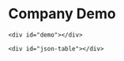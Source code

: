 <html>

<head>
    <link href="https://unpkg.com/tabulator-tables@4.7.2/dist/css/tabulator.min.css" rel="stylesheet">
    <script type="text/javascript" src="https://unpkg.com/tabulator-tables@4.7.2/dist/js/tabulator.min.js"></script>
</head>

<body>
    <h1>Company Demo</h1>
    <ul></ul>

    <div id="demo"></div>

    <div id="json-table"></div>

</body>

<script type="text/javascript">

    var myList = document.querySelector('ul');
    fetch("crunchbase_info_sample.json")
        .then(function (response) {
            if (!response.ok) {
                throw new Error("HTTP error, status = " + response.status);
            }
            return response.json();
        })
        .then(function (json) {
            console.log("This is the sample JSON file...")
            console.log(json)


            //console.log("Listing the sample JSON file...")
            for (var i = 0; i < json.length; i++) {

            //for (var i = 0; i < 1; i++) {

                var headers = Object.keys(json[i])
                //console.log(headers);
                //console.log(headers.length);
                var listItem = document.createElement('li');
                listItem.innerHTML = '<strong>' + json[i].name + '</strong>';
                listItem.innerHTML += ' : '+json[i].company_number;
                listItem.innerHTML += ' can be found in ' + json[i].location + '.';
                listItem.innerHTML += '<ul><li>Basically : '+json[i].basicInfo+'</li><li>Desc : '+json[i].description+'</li></ul>';
                myList.appendChild(listItem);


                sec_len = json[i].sections.length;
            }

            //console.log("\nHoping to access the keys...")
            for (x in json) {

                //console.log(Object.values(x));
                document.getElementById("demo").innerHTML += json[x];
            }
        })

        .catch(function (error) {
            var p = document.createElement('p');
            p.appendChild(
                document.createTextNode('Error: ' + error.message)
            );
            document.body.insertBefore(p, myList);
        });


</script>

<script type="text/javascript">

    fetch("crunchbase_info_sample.json")
        .then(function (response) {
            if (!response.ok) {
                throw new Error("HTTP error, status = " + response.status);
            }
            return response.json();
        })
        .then(function (mydata) {
            //create Tabulator on DOM element with id "example-table"
            var table = new Tabulator("#json-table", {
                index: "index",
                dataTree: true,
                height: 205, // set height of table (in CSS or here), this enables the Virtual DOM and improves render speed dramatically (can be any valid css height value)
                data: mydata, //assign data to table
                layout: "fitColumns", //fit columns to width of table (optional)
                columns: [

                    //Define Table Columns
                    //{ formatter: "rownum", hozAlign: "center", width: 40 },

                    //{ title: "Numero", field: "index" },
                    { title: "Name", field: "name" },
                    { title: "Basic", field: "basicInfo" },
                    {
                        title: "Founders", field: "fake2", formatter: function (row) {    
                            //console.log(row);
                            var x = row.getData();                            
                            //console.log(x);
                            
                            var y = (x["basicInfo"]);
                            //console.log(y);

                            var pos = x.sections.indexOf(" Overview <!---->");
                            //console.log(pos);

                            var len = x.sections.length;
                            /*
                            for (var a = 0; a<len; a++){
                                temp = x.sections[a].name;
                                if (temp != "null"){
                                    console.log(temp);
                                }
                            };

                            */
                            var namo = x.sections.findIndex((item) => item.name === " Overview <!---->" );
                            //console.log(namo)
                            
                            console.log(x.sections[namo].name)    
                            console.log("---- ---  - - - ----  ");                          
                            
                            ov_len = x.sections[namo].data.length
                            console.log(ov_len)
                            for (var a = 0; a<ov_len; a++){
                                temp = x.sections[namo].data[a];
                                key_temp = Object.keys(temp)
                                if (key_temp == "Founders "){
                                    console.log(a);
                                }
                            };
                            
                            //console.log(Object.values(x.sections[namo].data))
                            console.log("**** *** ** ** *** ");
                            var fondo = x.sections[namo].data.findIndex(item => (Object.keys(item))[0] === "Founders " );
                            console.log(fondo)
                            
                            console.log("**** *** ** ** *** ");
                            console.log(x.sections[namo].data[fondo]);
                            z= (x["sections"][0].name);
                            //console.log(z);
                            f = (x.sections[namo].data[fondo]);
                            g = Object.values(f);
                            console.log(g);
                            return g[0];
                        },
                    },{
                        title: "Industries", field: "fake3", formatter: function (row) { 
                            var x = row.getData();  
                            var pos = x.sections.indexOf(" Overview <!---->");
                            var len = x.sections.length;
                            var namo = x.sections.findIndex((item) => item.name === " Overview <!---->" );                            
                            ov_len = x.sections[namo].data.length
                            var fondo = x.sections[namo].data.findIndex(item => (Object.keys(item))[0] === "Industries " );
                            z= (x["sections"][0].name);
                            f = (x.sections[namo].data[fondo]);
                            g = Object.values(f);
                            return g[0];
                        },
                    },
                ],
                rowClick: function (e, row) { //trigger an alert message when the row is clicked
                    alert("Row " + row.getData().id + " Clicked!!!!");
                },
            });

        })

        .catch(function (error) {
            var p = document.createElement('p');
            p.appendChild(
                document.createTextNode('Error: ' + error.message)
            );
            document.body.insertBefore(p, myList);
        });




</script>

</html>